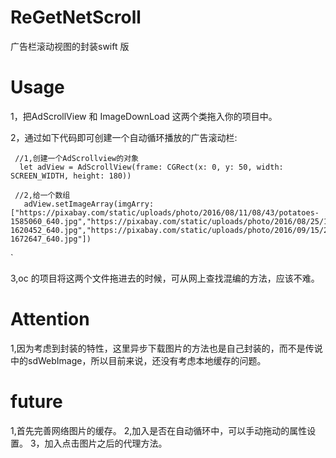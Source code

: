 # ReGetNetScroll
广告栏滚动视图的封装swift 版


# Usage
1，把AdScrollView 和 ImageDownLoad 这两个类拖入你的项目中。

2，通过如下代码即可创建一个自动循环播放的广告滚动栏: 

     //1,创建一个AdScrollview的对象
      let adView = AdScrollView(frame: CGRect(x: 0, y: 50, width: SCREEN_WIDTH, height: 180))

     //2,给一个数组
       adView.setImageArray(imgArry: ["https://pixabay.com/static/uploads/photo/2016/08/11/08/43/potatoes-1585060_640.jpg","https://pixabay.com/static/uploads/photo/2016/08/25/19/17/boot-1620452_640.jpg","https://pixabay.com/static/uploads/photo/2016/09/15/21/02/alpaca-1672647_640.jpg"])
`

3,oc 的项目将这两个文件拖进去的时候，可从网上查找混编的方法，应该不难。

# Attention

1,因为考虑到封装的特性，这里异步下载图片的方法也是自己封装的，而不是传说中的sdWebImage，所以目前来说，还没有考虑本地缓存的问题。

# future
1,首先完善网络图片的缓存。
2,加入是否在自动循环中，可以手动拖动的属性设置。
3，加入点击图片之后的代理方法。
